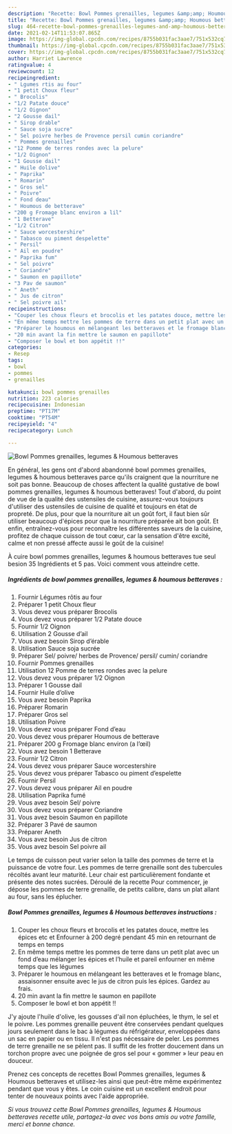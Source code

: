 ```yaml
---
description: "Recette: Bowl Pommes grenailles, legumes &amp;amp; Houmous betteraves"
title: "Recette: Bowl Pommes grenailles, legumes &amp;amp; Houmous betteraves"
slug: 464-recette-bowl-pommes-grenailles-legumes-and-amp-houmous-betteraves
date: 2021-02-14T11:53:07.865Z
image: https://img-global.cpcdn.com/recipes/8755b031fac3aae7/751x532cq70/bowl-pommes-grenailles-legumes-houmous-betteraves-photo-principale-de-la-recette.jpg
thumbnail: https://img-global.cpcdn.com/recipes/8755b031fac3aae7/751x532cq70/bowl-pommes-grenailles-legumes-houmous-betteraves-photo-principale-de-la-recette.jpg
cover: https://img-global.cpcdn.com/recipes/8755b031fac3aae7/751x532cq70/bowl-pommes-grenailles-legumes-houmous-betteraves-photo-principale-de-la-recette.jpg
author: Harriet Lawrence
ratingvalue: 4
reviewcount: 12
recipeingredient:
- " Lgumes rtis au four"
- "1 petit Choux fleur"
- " Brocolis"
- "1/2 Patate douce"
- "1/2 Oignon"
- "2 Gousse dail"
- " Sirop drable"
- " Sauce soja sucre"
- " Sel poivre herbes de Provence persil cumin coriandre"
- " Pommes grenailles"
- "12 Pomme de terres rondes avec la pelure"
- "1/2 Oignon"
- "1 Gousse dail"
- " Huile dolive"
- " Paprika"
- " Romarin"
- " Gros sel"
- " Poivre"
- " Fond deau"
- " Houmous de betterave"
- "200 g Fromage blanc environ a lil"
- "1 Betterave"
- "1/2 Citron"
- " Sauce worcestershire"
- " Tabasco ou piment despelette"
- " Persil"
- " Ail en poudre"
- " Paprika fum"
- " Sel poivre"
- " Coriandre"
- " Saumon en papillote"
- "3 Pav de saumon"
- " Aneth"
- " Jus de citron"
- " Sel poivre ail"
recipeinstructions:
- "Couper les choux fleurs et brocolis et les patates douce, mettre les épices etc et Enfourner à 200 degré pendant 45 min en retournant de temps en temps"
- "En même temps mettre les pommes de terre dans un petit plat avec un fond d’eau mélanger les épices et l’huile et pareil enfourner en même temps que les légumes"
- "Préparer le houmous en mélangeant les betteraves et le fromage blanc, assaisonner ensuite avec le jus de citron puis les épices. Gardez au frais."
- "20 min avant la fin mettre le saumon en papillote"
- "Composer le bowl et bon appétit !!"
categories:
- Resep
tags:
- bowl
- pommes
- grenailles

katakunci: bowl pommes grenailles 
nutrition: 223 calories
recipecuisine: Indonesian
preptime: "PT17M"
cooktime: "PT54M"
recipeyield: "4"
recipecategory: Lunch

---
```



![Bowl Pommes grenailles, legumes &amp; Houmous betteraves](https://img-global.cpcdn.com/recipes/8755b031fac3aae7/751x532cq70/bowl-pommes-grenailles-legumes-houmous-betteraves-photo-principale-de-la-recette.jpg)

En général, les gens ont d'abord abandonné bowl pommes grenailles, legumes &amp; houmous betteraves parce qu'ils craignent que la nourriture ne soit pas bonne. Beaucoup de choses affectent la qualité gustative de bowl pommes grenailles, legumes &amp; houmous betteraves! Tout d'abord, du point de vue de la qualité des ustensiles de cuisine, assurez-vous toujours d'utiliser des ustensiles de cuisine de qualité et toujours en état de propreté. De plus, pour que la nourriture ait un goût fort, il faut bien sûr utiliser beaucoup d'épices pour que la nourriture préparée ait bon goût. Et enfin, entraînez-vous pour reconnaître les différentes saveurs de la cuisine, profitez de chaque cuisson de tout cœur, car la sensation d'être excité, calme et non pressé affecte aussi le goût de la cuisine!

<!--inarticleads1-->

À cuire bowl pommes grenailles, legumes &amp; houmous betteraves tue seul besion 35 Ingrédients et 5 pas. Voici comment vous atteindre cette.

##### Ingrédients de bowl pommes grenailles, legumes &amp; houmous betteraves :

1. Fournir  Légumes rôtis au four
1. Préparer 1 petit Choux fleur
1. Vous devez vous préparer  Brocolis
1. Vous devez vous préparer 1/2 Patate douce
1. Fournir 1/2 Oignon
1. Utilisation 2 Gousse d’ail
1. Vous avez besoin  Sirop d’érable
1. Utilisation  Sauce soja sucrée
1. Préparer  Sel/ poivre/ herbes de Provence/ persil/ cumin/ coriandre
1. Fournir  Pommes grenailles
1. Utilisation 12 Pomme de terres rondes avec la pelure
1. Vous devez vous préparer 1/2 Oignon
1. Préparer 1 Gousse dail
1. Fournir  Huile d’olive
1. Vous avez besoin  Paprika
1. Préparer  Romarin
1. Préparer  Gros sel
1. Utilisation  Poivre
1. Vous devez vous préparer  Fond d’eau
1. Vous devez vous préparer  Houmous de betterave
1. Préparer 200 g Fromage blanc environ (a l’œil)
1. Vous avez besoin 1 Betterave
1. Fournir 1/2 Citron
1. Vous devez vous préparer  Sauce worcestershire
1. Vous devez vous préparer  Tabasco ou piment d’espelette
1. Fournir  Persil
1. Vous devez vous préparer  Ail en poudre
1. Utilisation  Paprika fumé
1. Vous avez besoin  Sel/ poivre
1. Vous devez vous préparer  Coriandre
1. Vous avez besoin  Saumon en papillote
1. Préparer 3 Pavé de saumon
1. Préparer  Aneth
1. Vous avez besoin  Jus de citron
1. Vous avez besoin  Sel poivre ail


Le temps de cuisson peut varier selon la taille des pommes de terre et la puissance de votre four. Les pommes de terre grenaille sont des tubercules récoltés avant leur maturité. Leur chair est particulièrement fondante et présente des notes sucrées. Déroulé de la recette Pour commencer, je dépose les pommes de terre grenaille, de petits calibre, dans un plat allant au four, sans les éplucher. 

<!--inarticleads2-->

##### Bowl Pommes grenailles, legumes &amp; Houmous betteraves instructions :

1. Couper les choux fleurs et brocolis et les patates douce, mettre les épices etc et Enfourner à 200 degré pendant 45 min en retournant de temps en temps
1. En même temps mettre les pommes de terre dans un petit plat avec un fond d’eau mélanger les épices et l’huile et pareil enfourner en même temps que les légumes
1. Préparer le houmous en mélangeant les betteraves et le fromage blanc, assaisonner ensuite avec le jus de citron puis les épices. Gardez au frais.
1. 20 min avant la fin mettre le saumon en papillote
1. Composer le bowl et bon appétit !!


J&#39;y ajoute l&#39;huile d&#39;olive, les gousses d&#39;ail non épluchées, le thym, le sel et le poivre. Les pommes grenaille peuvent être conservées pendant quelques jours seulement dans le bac à légumes du réfrigérateur, enveloppées dans un sac en papier ou en tissu. Il n&#39;est pas nécessaire de peler. Les pommes de terre grenaille ne se pèlent pas. Il suffit de les frotter doucement dans un torchon propre avec une poignée de gros sel pour « gommer » leur peau en douceur. 

<!--inarticleads1-->

<p>
Prenez ces concepts de recettes Bowl Pommes grenailles, legumes &amp; Houmous betteraves et utilisez-les ainsi que peut-être même expérimentez pendant que vous y êtes. Le coin cuisine est un excellent endroit pour tenter de nouveaux points avec l'aide appropriée.
</p>

<p>
<i>Si vous trouvez cette Bowl Pommes grenailles, legumes &amp; Houmous betteraves recette utile, partagez-la avec vos bons amis ou votre famille, merci et bonne chance.</i>
</p>
